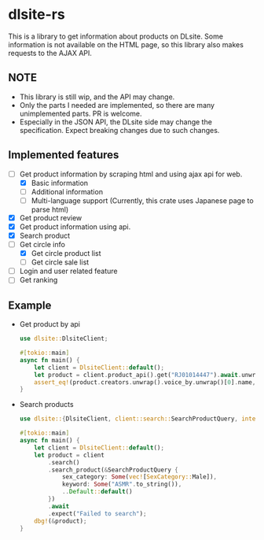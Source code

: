 # dlsite-rs

This is a library to get information about products on DLsite. Some information
is not available on the HTML page, so this library also makes requests to the
AJAX API.

## NOTE

- This library is still wip, and the API may change.
- Only the parts I needed are implemented, so there are many unimplemented
  parts. PR is welcome.
- Especially in the JSON API, the DLsite side may change the specification.
  Expect breaking changes due to such changes.

## Implemented features

- [ ] Get product information by scraping html and using ajax api for web.
  - [x] Basic information
  - [ ] Additional information
  - [ ] Multi-language support (Currently, this crate uses Japanese page to
        parse html)
- [x] Get product review
- [x] Get product information using api.
- [x] Search product
- [ ] Get circle info
  - [x] Get circle product list
  - [ ] Get circle sale list
- [ ] Login and user related feature
- [ ] Get ranking

## Example

- Get product by api

  ```rust
  use dlsite::DlsiteClient;

  #[tokio::main]
  async fn main() {
      let client = DlsiteClient::default();
      let product = client.product_api().get("RJ01014447").await.unwrap();
      assert_eq!(product.creators.unwrap().voice_by.unwrap()[0].name, "佐倉綾音");
  }
  ```

- Search products

  ```rust
  use dlsite::{DlsiteClient, client::search::SearchProductQuery, interface::query::*};

  #[tokio::main]
  async fn main() {
      let client = DlsiteClient::default();
      let product = client
          .search()
          .search_product(&SearchProductQuery {
              sex_category: Some(vec![SexCategory::Male]),
              keyword: Some("ASMR".to_string()),
              ..Default::default()
          })
          .await
          .expect("Failed to search");
      dbg!(&product);
  }
  ```
